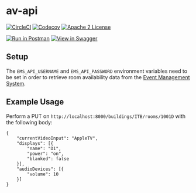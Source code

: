 # av-api
[![CircleCI](https://img.shields.io/circleci/project/byuoitav/av-api.svg)](https://circleci.com/gh/byuoitav/av-api) [![Codecov](https://img.shields.io/codecov/c/github/byuoitav/av-api.svg)](https://codecov.io/gh/byuoitav/av-api) [![Apache 2 License](https://img.shields.io/hexpm/l/plug.svg)](https://raw.githubusercontent.com/byuoitav/av-api/master/LICENSE)

[![Run in Postman](https://run.pstmn.io/button.svg)](https://app.getpostman.com/run-collection/dd1b2c873b3eff5a4ca7) [![View in Swagger](http://jessemillar.github.io/view-in-swagger-button/button.svg)](http://byuoitav.github.io/swagger-ui/?url=https://raw.githubusercontent.com/byuoitav/av-api/master/swagger.json)

## Setup
The `EMS_API_USERNAME` and `EMS_API_PASSWORD` environment variables need to be set in order to retrieve room availability data from the [Event Management System](https://emsweb.byu.edu/VirtualEMS/BrowseForSpace.aspx).

## Example Usage
Perform a PUT on `http://localhost:8000/buildings/ITB/rooms/1001D` with the following body:
```
{
	"currentVideoInput": "AppleTV",
	"displays": [{
		"name": "D1",
		"power": "on",
		"blanked": false
	}],
	"audioDevices": [{
		"volume": 10
	}]
}
```

